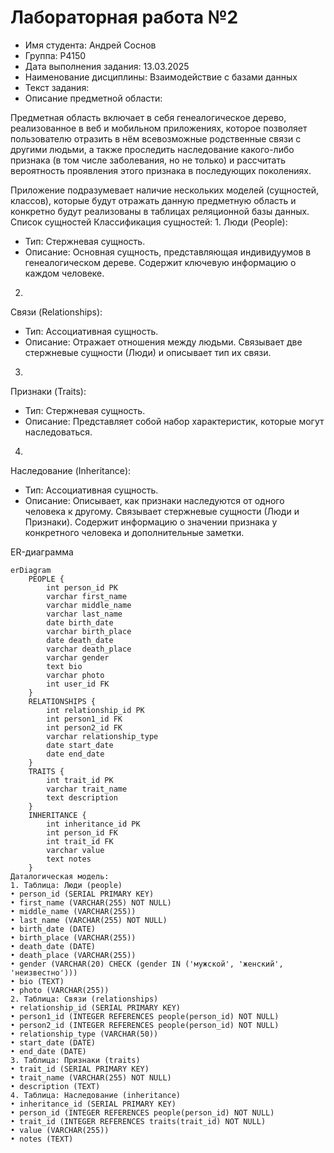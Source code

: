 # Лабораторная работа №2

* Имя студента: Андрей Соснов
* Группа: P4150
* Дата выполнения задания: 13.03.2025
* Наименование дисциплины: Взаимодействие с базами данных
* Текст задания:
* Описание предметной области:

Предметная область включает в себя генеалогическое дерево, реализованное в веб и мобильном приложениях, которое позволяет пользователю отразить в нём всевозможные родственные связи с другими людьми, а также проследить наследование какого-либо признака (в том числе заболевания, но не только) и рассчитать вероятность проявления этого признака в последующих поколениях.

Приложение подразумевает наличие нескольких моделей (сущностей, классов), которые будут отражать данную предметную область и конкретно будут реализованы в таблицах реляционной базы данных.
Список сущностей
Классификация сущностей:
1.
Люди (People):
* Тип: Стержневая сущность.
* Описание: Основная сущность, представляющая индивидуумов в генеалогическом дереве. Содержит ключевую информацию о каждом человеке.
2.
Связи (Relationships):
* Тип: Ассоциативная сущность.
* Описание: Отражает отношения между людьми. Связывает две стержневые сущности (Люди) и описывает тип их связи.
3.
Признаки (Traits):
* Тип: Стержневая сущность.
* Описание: Представляет собой набор характеристик, которые могут наследоваться.
4.
Наследование (Inheritance):
* Тип: Ассоциативная сущность.
* Описание: Описывает, как признаки наследуются от одного человека к другому. Связывает стержневые сущности (Люди и Признаки). Содержит информацию о значении признака у конкретного человека и дополнительные заметки.

ER-диаграмма

```mermaid
erDiagram
    PEOPLE {
        int person_id PK
        varchar first_name
        varchar middle_name
        varchar last_name
        date birth_date
        varchar birth_place
        date death_date
        varchar death_place
        varchar gender
        text bio
        varchar photo
        int user_id FK
    }
    RELATIONSHIPS {
        int relationship_id PK
        int person1_id FK
        int person2_id FK
        varchar relationship_type
        date start_date
        date end_date
    }
    TRAITS {
        int trait_id PK
        varchar trait_name
        text description
    }
    INHERITANCE {
        int inheritance_id PK
        int person_id FK
        int trait_id FK
        varchar value
        text notes
    }
Даталогическая модель:
1. Таблица: Люди (people)
• person_id (SERIAL PRIMARY KEY)
• first_name (VARCHAR(255) NOT NULL)
• middle_name (VARCHAR(255))
• last_name (VARCHAR(255) NOT NULL)
• birth_date (DATE)
• birth_place (VARCHAR(255))
• death_date (DATE)
• death_place (VARCHAR(255))
• gender (VARCHAR(20) CHECK (gender IN ('мужской', 'женский', 'неизвестно')))
• bio (TEXT)
• photo (VARCHAR(255))
2. Таблица: Связи (relationships)
• relationship_id (SERIAL PRIMARY KEY)
• person1_id (INTEGER REFERENCES people(person_id) NOT NULL)
• person2_id (INTEGER REFERENCES people(person_id) NOT NULL)
• relationship_type (VARCHAR(50))
• start_date (DATE)
• end_date (DATE)
3. Таблица: Признаки (traits)
• trait_id (SERIAL PRIMARY KEY)
• trait_name (VARCHAR(255) NOT NULL)
• description (TEXT)
4. Таблица: Наследование (inheritance)
• inheritance_id (SERIAL PRIMARY KEY)
• person_id (INTEGER REFERENCES people(person_id) NOT NULL)
• trait_id (INTEGER REFERENCES traits(trait_id) NOT NULL)
• value (VARCHAR(255))
• notes (TEXT)
